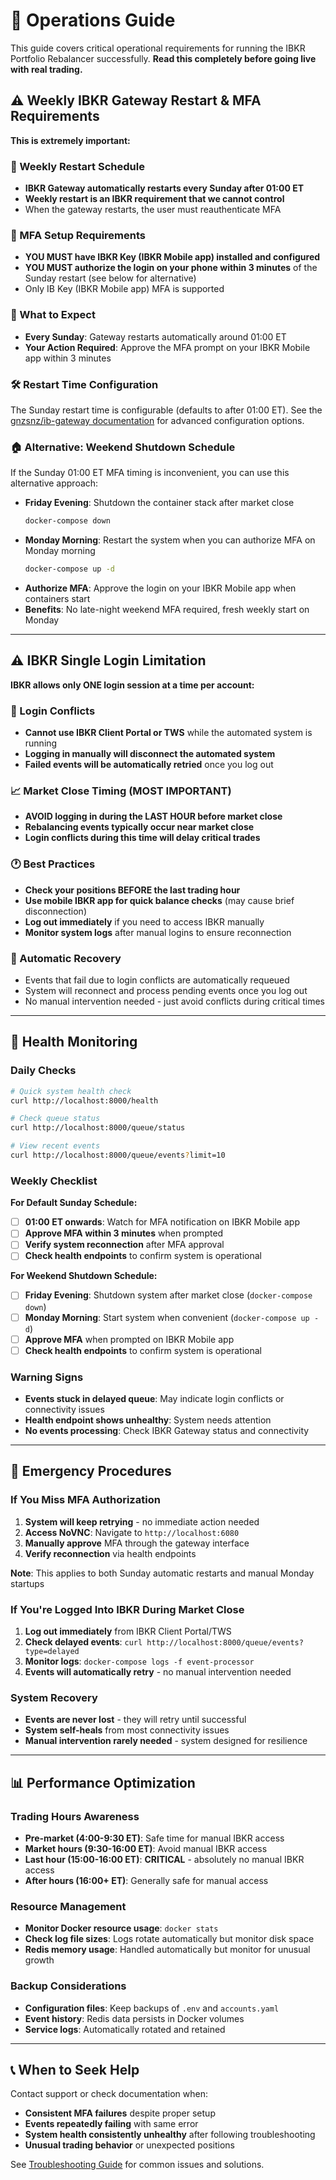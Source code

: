 # 🔧 Operations Guide

This guide covers critical operational requirements for running the IBKR Portfolio Rebalancer successfully. **Read this completely before going live with real trading.**

## ⚠️ Weekly IBKR Gateway Restart & MFA Requirements

**This is extremely important:**

### 🔄 Weekly Restart Schedule
- **IBKR Gateway automatically restarts every Sunday after 01:00 ET**
- **Weekly restart is an IBKR requirement that we cannot control**
- When the gateway restarts, the user must reauthenticate MFA

### 📱 MFA Setup Requirements
- **YOU MUST have IBKR Key (IBKR Mobile app) installed and configured**
- **YOU MUST authorize the login on your phone within 3 minutes** of the Sunday restart (see below for alternative)
- Only IB Key (IBKR Mobile app) MFA is supported

### 📅 What to Expect
- **Every Sunday**: Gateway restarts automatically around 01:00 ET
- **Your Action Required**: Approve the MFA prompt on your IBKR Mobile app within 3 minutes

### 🛠️ Restart Time Configuration
The Sunday restart time is configurable (defaults to after 01:00 ET). See the [gnzsnz/ib-gateway documentation](https://github.com/gnzsnz/ib-gateway-docker) for advanced configuration options.

### 🏠 Alternative: Weekend Shutdown Schedule
If the Sunday 01:00 ET MFA timing is inconvenient, you can use this alternative approach:

- **Friday Evening**: Shutdown the container stack after market close
  ```bash
  docker-compose down
  ```
- **Monday Morning**: Restart the system when you can authorize MFA on Monday morning
  ```bash
  docker-compose up -d
  ```
- **Authorize MFA**: Approve the login on your IBKR Mobile app when containers start
- **Benefits**: No late-night weekend MFA required, fresh weekly start on Monday

---

## ⚠️ IBKR Single Login Limitation

**IBKR allows only ONE login session at a time per account:**

### 🚫 Login Conflicts
- **Cannot use IBKR Client Portal or TWS** while the automated system is running
- **Logging in manually will disconnect the automated system**
- **Failed events will be automatically retried** once you log out

### 📈 Market Close Timing (MOST IMPORTANT)
- **AVOID logging in during the LAST HOUR before market close**
- **Rebalancing events typically occur near market close**
- **Login conflicts during this time will delay critical trades**

### 🕐 Best Practices
- **Check your positions BEFORE the last trading hour**
- **Use mobile IBKR app for quick balance checks** (may cause brief disconnection)
- **Log out immediately** if you need to access IBKR manually
- **Monitor system logs** after manual logins to ensure reconnection

### 🔄 Automatic Recovery
- Events that fail due to login conflicts are automatically requeued
- System will reconnect and process pending events once you log out
- No manual intervention needed - just avoid conflicts during critical times

---

## 🏥 Health Monitoring

### Daily Checks
```bash
# Quick system health check
curl http://localhost:8000/health

# Check queue status
curl http://localhost:8000/queue/status

# View recent events
curl http://localhost:8000/queue/events?limit=10
```

### Weekly Checklist
**For Default Sunday Schedule:**
- [ ] **01:00 ET onwards**: Watch for MFA notification on IBKR Mobile app
- [ ] **Approve MFA within 3 minutes** when prompted
- [ ] **Verify system reconnection** after MFA approval
- [ ] **Check health endpoints** to confirm system is operational

**For Weekend Shutdown Schedule:**
- [ ] **Friday Evening**: Shutdown system after market close (`docker-compose down`)
- [ ] **Monday Morning**: Start system when convenient (`docker-compose up -d`)
- [ ] **Approve MFA** when prompted on IBKR Mobile app
- [ ] **Check health endpoints** to confirm system is operational

### Warning Signs
- **Events stuck in delayed queue**: May indicate login conflicts or connectivity issues
- **Health endpoint shows unhealthy**: System needs attention
- **No events processing**: Check IBKR Gateway status and connectivity

---

## 🚨 Emergency Procedures

### If You Miss MFA Authorization
1. **System will keep retrying** - no immediate action needed
2. **Access NoVNC**: Navigate to `http://localhost:6080`
3. **Manually approve** MFA through the gateway interface
4. **Verify reconnection** via health endpoints

**Note**: This applies to both Sunday automatic restarts and manual Monday startups

### If You're Logged Into IBKR During Market Close
1. **Log out immediately** from IBKR Client Portal/TWS
2. **Check delayed events**: `curl http://localhost:8000/queue/events?type=delayed`
3. **Monitor logs**: `docker-compose logs -f event-processor`
4. **Events will automatically retry** - no manual intervention needed

### System Recovery
- **Events are never lost** - they will retry until successful
- **System self-heals** from most connectivity issues
- **Manual intervention rarely needed** - system designed for resilience

---

## 📊 Performance Optimization

### Trading Hours Awareness
- **Pre-market (4:00-9:30 ET)**: Safe time for manual IBKR access
- **Market hours (9:30-16:00 ET)**: Avoid manual IBKR access
- **Last hour (15:00-16:00 ET)**: **CRITICAL** - absolutely no manual IBKR access
- **After hours (16:00+ ET)**: Generally safe for manual access

### Resource Management
- **Monitor Docker resource usage**: `docker stats`
- **Check log file sizes**: Logs rotate automatically but monitor disk space
- **Redis memory usage**: Handled automatically but monitor for unusual growth

### Backup Considerations
- **Configuration files**: Keep backups of `.env` and `accounts.yaml`
- **Event history**: Redis data persists in Docker volumes
- **Service logs**: Automatically rotated and retained

---

## 📞 When to Seek Help

Contact support or check documentation when:
- **Consistent MFA failures** despite proper setup
- **Events repeatedly failing** with same error
- **System health consistently unhealthy** after following troubleshooting
- **Unusual trading behavior** or unexpected positions

See [Troubleshooting Guide](troubleshooting.md) for common issues and solutions.